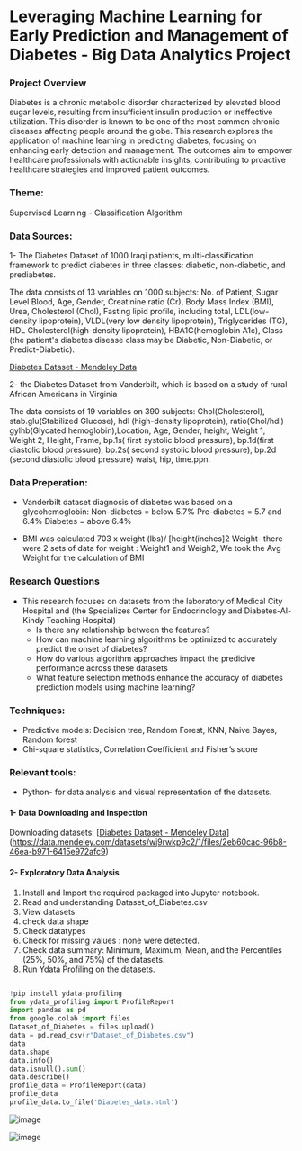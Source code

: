 # Leveraging Machine Learning for Early Prediction and Management of Diabetes -  Big Data Analytics Project 

### Project Overview

Diabetes is a chronic metabolic disorder characterized by elevated blood sugar levels, resulting from insufficient insulin production or ineffective utilization. This disorder is known to be one of the most common chronic diseases affecting people around the globe. 
This research explores the application of machine learning in predicting diabetes, focusing on enhancing early detection and management. The outcomes aim to empower healthcare professionals with actionable insights, contributing to proactive healthcare strategies and improved patient outcomes. 

### Theme: 
Supervised Learning - Classification Algorithm

### Data Sources:
1- The Diabetes Dataset of 1000 Iraqi patients, multi-classification framework to predict diabetes in three classes: diabetic, non-diabetic, and prediabetes. 

 The data consists of 13 variables on 1000 subjects: No. of Patient, Sugar Level Blood, Age, Gender, Creatinine ratio (Cr), Body Mass Index (BMI), Urea, Cholesterol (Chol), Fasting lipid profile, including total, LDL(low-density lipoprotein), 
 VLDL(very low density lipoprotein), Triglycerides (TG), HDL Cholesterol(high-density lipoprotein), HBA1C(hemoglobin A1c), Class (the patient's diabetes disease class may be Diabetic, Non-Diabetic, or Predict-Diabetic).

 [Diabetes Dataset - Mendeley Data](https://data.mendeley.com/datasets/wj9rwkp9c2/1)
       
2- the Diabetes Dataset from Vanderbilt, which is based on a study of rural African Americans in Virginia

   The data consists of 19 variables on 390 subjects:  Chol(Cholesterol), stab.glu(Stabilized Glucose), hdl (high-density lipoprotein), ratio(Chol/hdl) gylhb(Glycated hemoglobin),Location, Age, Gender, height, Weight 1, Weight 2, Height, Frame, bp.1s( first systolic 
   blood pressure), bp.1d(first diastolic blood pressure), bp.2s( second systolic blood pressure), bp.2d (second diastolic blood pressure) waist, hip, time.ppn.

### Data Preperation:

- Vanderbilt dataset diagnosis of diabetes was based on a glycohemoglobin:
       Non-diabetes = below 5.7%
       Pre-diabetes = 5.7 and 6.4%
       Diabetes = above 6.4%
   
- BMI was calculated 703 x weight (lbs)/ [height(inches]2
       Weight- there were 2 sets of data for weight : Weight1 and Weigh2, We took the Avg Weight for the calculation of BMI

   
### Research Questions
- This research focuses on datasets from the laboratory of Medical City Hospital and (the Specializes Center for Endocrinology and Diabetes-Al-Kindy Teaching Hospital)
   - Is there any relationship between the features?
   - How can machine learning algorithms be optimized to accurately predict the onset of diabetes?
   - How do various algorithm approaches impact the predicive performance  across these datasets
   - What feature selection methods enhance the accuracy of diabetes prediction models using machine learning?
     
### Techniques:
- Predictive models:  Decision tree, Random Forest, KNN, Naive Bayes, Random forest
- Chi-square statistics, Correlation Coefficient and Fisher’s score

### Relevant tools:
- Python- for data analysis and visual representation of the datasets.


#### 1- Data Downloading and Inspection
   
Downloading datasets:
[[Diabetes Dataset - Mendeley Data](https://data.mendeley.com/datasets/wj9rwkp9c2/1)](https://data.mendeley.com/datasets/wj9rwkp9c2/1/files/2eb60cac-96b8-46ea-b971-6415e972afc9)


#### 2- Exploratory Data Analysis

1. Install and Import the required packaged into Jupyter notebook.
2. Read and understanding  Dataset_of_Diabetes.csv 
3. View datasets
4. check data shape 
5. Check datatypes 
6. Check for missing values : none were detected.
7. Check data summary: Minimum, Maximum, Mean, and the Percentiles (25%, 50%, and 75%) of the datasets.
8. Run Ydata Profiling on the datasets.

``` Python

!pip install ydata-profiling
from ydata_profiling import ProfileReport
import pandas as pd
from google.colab import files
Dataset_of_Diabetes = files.upload()
data = pd.read_csv(r"Dataset_of_Diabetes.csv")
data
data.shape
data.info()
data.isnull().sum()
data.describe()
profile_data = ProfileReport(data)
profile_data
profile_data.to_file('Diabetes_data.html')

```


![image](https://github.com/LawalZainab/Leveraging-Machine-Learning-for-Early-Prediction-and-Management-of-Diabetes-BigDataAnalytics-Project/assets/157916270/758755a7-df02-4301-8466-07848a9b5bed)

![image](https://github.com/LawalZainab/Leveraging-Machine-Learning-for-Early-Prediction-and-Management-of-Diabetes-BigDataAnalytics-Project/assets/157916270/2d9af3de-fe08-4adb-b88d-9d5264246544)

